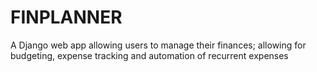 # FINPLANNER
A Django web app allowing users to manage their finances; allowing for budgeting, expense tracking and automation of recurrent expenses
